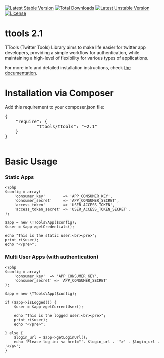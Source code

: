 [![Latest Stable Version](https://poser.pugx.org/ttools/ttools/v/stable.png)](https://packagist.org/packages/ttools/ttools) [![Total Downloads](https://poser.pugx.org/ttools/ttools/downloads.png)](https://packagist.org/packages/ttools/ttools) [![Latest Unstable Version](https://poser.pugx.org/ttools/ttools/v/unstable.png)](https://packagist.org/packages/ttools/ttools) [![License](https://poser.pugx.org/ttools/ttools/license.png)](https://packagist.org/packages/ttools/ttools)

ttools 2.1
======

TTools (Twitter Tools) Library aims to make life easier for twitter app developers, providing a simple workflow for authentication, while maintaining a high-level of flexibility for various types of applications.

For more info and detailed installation instructions, check [the documentation](http://ttools.readthedocs.org/).

Installation via Composer
=====

Add this requirement to your composer.json file:

<pre>
{
    "require": {
            "ttools/ttools": "~2.1"
    }
}

</pre>

Basic Usage
======

### Static Apps

    <?php
    $config = array(
        'consumer_key'        => 'APP_CONSUMER_KEY',
        'consumer_secret'     => 'APP_CONSUMER_SECRET',
        'access_token'        => 'USER_ACCESS_TOKEN',
        'access_token_secret' => 'USER_ACCESS_TOKEN_SECRET',
    );

    $app = new \TTools\App($config);
    $user = $app->getCredentials();

    echo "This is the static user:<br><pre>";
    print_r($user);
    echo "</pre>";


### Multi User Apps (with authentication)

    <?php
    $config = array(
        'consumer_key'  => 'APP_CONSUMER_KEY',
        'consumer_secret' => 'APP_CONSUMER_SECRET'
    );

    $app = new \TTools\App($config);

    if ($app->isLogged()) {
        $user = $app->getCurrentUser();

        echo "This is the logged user:<br><pre>";
        print_r($user);
        echo "</pre>";

    } else {
        $login_url = $app->getLoginUrl();
        echo 'Please log in: <a href="'. $login_url . '">' . $login_url . '</a>';
    }

